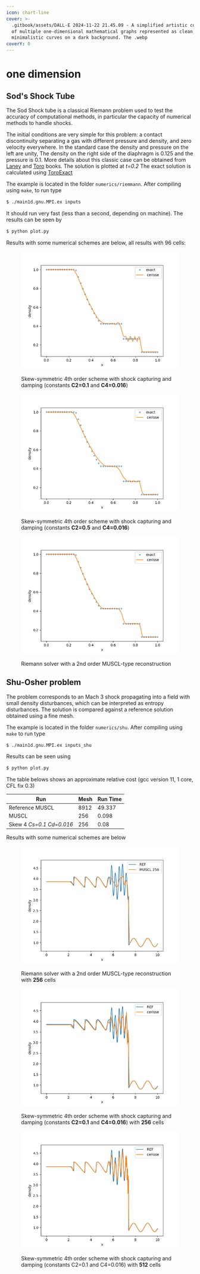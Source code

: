 ```yaml
---
icon: chart-line
cover: >-
  .gitbook/assets/DALL·E 2024-11-22 21.45.09 - A simplified artistic composition
  of multiple one-dimensional mathematical graphs represented as clean,
  minimalistic curves on a dark background. The .webp
coverY: 0
---
```


# one dimension

## Sod's Shock Tube

The Sod Shock tube is a classical Riemann problem used to test the accuracy of computational methods, in particular the capacity of numerical methods to handle shocks.

The initial conditions are very simple for this problem: a contact discontinuity separating a gas with different pressure and density, and zero velocity everywhere. In the standard case the density and pressure on the left are unity, The density on the right side of the diaphragm is 0.125 and the pressure is 0.1. More details about this classic case can be obtained from [Laney](https://www.cambridge.org/core/books/computational-gasdynamics/B216E16E4B62AC2C4E1AFD6811AFE0EA) and [Toro](https://link.springer.com/book/10.1007/b79761) books. The solution is plotted at _t=0.2_ The exact solution is calculated using [ToroExact](https://github.com/tahandy/ToroExact)

The example is located in the folder `numerics/riemmann`. After compiling using `make`, to run type

```bash
$ ./main1d.gnu.MPI.ex inputs
```

It should run very fast (less than a second, depending on machine). The results can be seen by

```bash
$ python plot.py
```

Results with some numerical schemes are below, all results with 96 cells:

<figure><img src=".gitbook/assets/num_rie_skew_damp.png" alt=""><figcaption><p>Skew-symmetric 4th order scheme with shock capturing and damping (constants <strong>C2=0.1</strong> and <strong>C4=0.016</strong>) </p></figcaption></figure>

<figure><img src=".gitbook/assets/num_rie_skew_damp2.png" alt=""><figcaption><p>Skew-symmetric 4th order scheme with shock capturing and damping (constants <strong>C2=0.5</strong> and <strong>C4=0.016</strong>) </p></figcaption></figure>

<figure><img src=".gitbook/assets/num_rie_muscl.png" alt=""><figcaption><p>Riemann solver with a 2nd order MUSCL-type reconstruction</p></figcaption></figure>

## Shu-Osher problem

The problem corresponds to an Mach 3 shock propagating into a field with small density disturbances, which can be interpreted as entropy disturbances. The solution is compared against a reference solution obtained using a fine mesh.

The example is located in the folder `numerics/shu`. After compiling using `make` to run type

```bash
$ ./main1d.gnu.MPI.ex inputs_shu
```

Results can be seen using

```bash
$ python plot.py
```

The table belows shows an approximate relative cost (gcc version 11, 1 core, CFL fix 0.3)

| Run                      | Mesh | Run Time |
| ------------------------ | ---- | -------- |
| Reference MUSCL          | 8912 | 49.337   |
| MUSCL                    | 256  | 0.098    |
| Skew 4 _Cs=0.1 Cd=0.016_ | 256  | 0.08     |

Results with some numerical schemes are below

<figure><img src=".gitbook/assets/num_shu_muscl.png" alt=""><figcaption><p>Riemann solver with a 2nd order MUSCL-type reconstruction with <strong>256</strong> cells</p></figcaption></figure>

<figure><img src=".gitbook/assets/num_shu_skew.png" alt=""><figcaption><p>Skew-symmetric 4th order scheme with shock capturing and damping (constants <strong>C2=0.1</strong> and <strong>C4=0.016</strong>) with <strong>256</strong> cells</p></figcaption></figure>

<figure><img src=".gitbook/assets/num_shu_skew2.png" alt=""><figcaption><p>Skew-symmetric 4th order scheme with shock capturing and damping (constants C2=0.1 and C4=0.016) with <strong>512</strong> cells</p></figcaption></figure>

